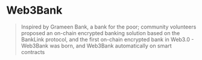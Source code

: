 # Web3Bank

> Inspired by Grameen Bank, a bank for the poor; community volunteers proposed an on-chain encrypted banking solution based on the BankLink protocol, and the first on-chain encrypted bank in Web3.0 - Web3Bank was born, and Web3Bank automatically on smart contracts
